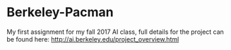 # Berkeley-Pacman
My first assignment for my fall 2017 AI class, full details for the 
project can be found here: http://ai.berkeley.edu/project_overview.html

